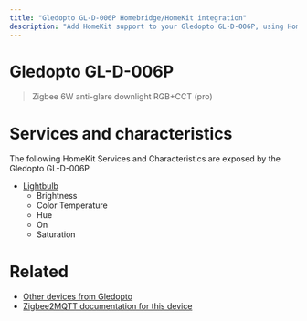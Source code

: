 ```yaml
---
title: "Gledopto GL-D-006P Homebridge/HomeKit integration"
description: "Add HomeKit support to your Gledopto GL-D-006P, using Homebridge, Zigbee2MQTT and homebridge-z2m."
---
```

<!---
This file has been GENERATED using src/docgen/docgen.ts
DO NOT EDIT THIS FILE MANUALLY!
-->
# Gledopto GL-D-006P
> Zigbee 6W anti-glare downlight RGB+CCT (pro)


# Services and characteristics
The following HomeKit Services and Characteristics are exposed by
the Gledopto GL-D-006P

* [Lightbulb](../../light.md)
  * Brightness
  * Color Temperature
  * Hue
  * On
  * Saturation


# Related
* [Other devices from Gledopto](../index.md#gledopto)
* [Zigbee2MQTT documentation for this device](https://www.zigbee2mqtt.io/devices/GL-D-006P.html)